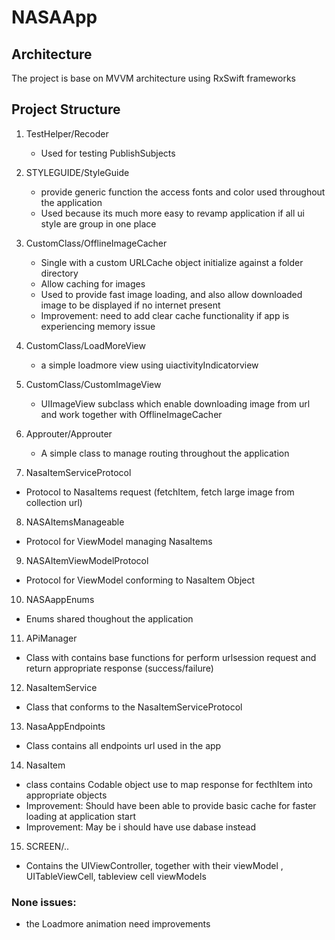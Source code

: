 # NASAApp

## Architecture

The project is base on MVVM architecture using RxSwift frameworks

## Project Structure

1. TestHelper/Recoder
    - Used for testing PublishSubjects
    
    
2. STYLEGUIDE/StyleGuide
    - provide generic function the access fonts and color used throughout the application
    - Used because its much more easy to revamp application if all ui style are group in one place
3. CustomClass/OfflineImageCacher
    - Single with a custom URLCache object initialize against a folder directory
    - Allow caching for images
    - Used to provide fast image loading, and also allow downloaded image to be displayed if no internet present
    - Improvement: need to add clear cache functionality if app is experiencing memory issue
4. CustomClass/LoadMoreView
    - a simple loadmore view using uiactivityIndicatorview
5. CustomClass/CustomImageView
    - UIImageView subclass which enable downloading image from url and work together with OfflineImageCacher
6. Approuter/Approuter
    - A simple class to manage routing throughout the application
7. NasaItemServiceProtocol
  - Protocol to NasaItems request (fetchItem, fetch large image from collection url)
8. NASAItemsManageable
  - Protocol for ViewModel managing NasaItems
9. NASAItemViewModelProtocol
  - Protocol for ViewModel conforming to NasaItem Object
 10. NASAappEnums
  - Enums shared thoughout the application
  11. APiManager
  - Class with contains base functions for perform urlsession request and return appropriate response (success/failure)
  12. NasaItemService
  - Class that conforms to the NasaItemServiceProtocol
  13. NasaAppEndpoints
  - Class contains all endpoints url used in the app
  14. NasaItem
  - class contains Codable object use to map response for fecthItem into appropriate objects
  - Improvement: Should have been able to provide basic cache for faster loading at application start
  - Improvement: May be i should have use dabase instead
15. SCREEN/..
  - Contains the UIViewController, together with their viewModel , UITableViewCell, tableview cell viewModels
  
  
### None issues:
  - the Loadmore animation need improvements